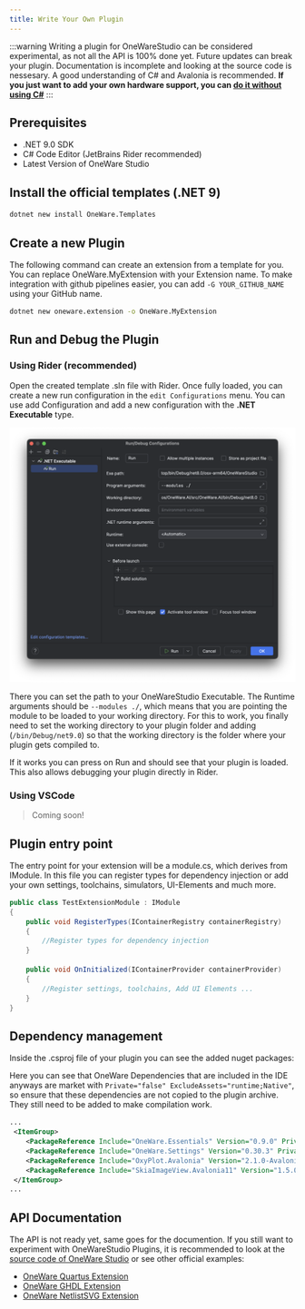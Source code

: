 ```yaml
---
title: Write Your Own Plugin
---
```


:::warning
Writing a plugin for OneWareStudio can be considered experimental, as not all the API is 100% done yet. 
Future updates can break your plugin. Documentation is incomplete and looking at the source code is nessesary. 
A good understanding of C# and Avalonia is recommended.
**If you just want to add your own hardware support, you can [do it without using C#](/docs/studio/plugins/add-hardware)**
:::

## Prerequisites

- .NET 9.0 SDK
- C# Code Editor (JetBrains Rider recommended)
- Latest Version of OneWare Studio

## Install the official templates (.NET 9)

```bash
dotnet new install OneWare.Templates
```

## Create a new Plugin

The following command can create an extension from a template for you.
You can replace OneWare.MyExtension with your Extension name. To make integration with github pipelines easier, you can add `-G YOUR_GITHUB_NAME` using your GitHub name.

```bash
dotnet new oneware.extension -o OneWare.MyExtension
```



## Run and Debug the Plugin

### Using Rider (recommended)

Open the created template .sln file with Rider.
Once fully loaded, you can create a new run configuration in the `edit Configurations` menu.
You can use add Configuration and add a new configuration with the **.NET Executable** type.

![Rider Run Configuration](img/rider-run-config.png)

There you can set the path to your OneWareStudio Executable.
The Runtime arguments should be `--modules ./`, which means that you are pointing the module to be loaded to your working directory. For this to work, you finally need to set the working directory to your plugin folder and adding (`/bin/Debug/net9.0`) so that the working directory is the folder where your plugin gets compiled to.

If it works you can press on Run and should see that your plugin is loaded.
This also allows debugging your plugin directly in Rider.

### Using VSCode

> Coming soon!

## Plugin entry point

The entry point for your extension will be a module.cs, which derives from IModule.
In this file you can register types for dependency injection or add your own settings, toolchains, simulators, UI-Elements and much more.

```csharp
public class TestExtensionModule : IModule
{       
    public void RegisterTypes(IContainerRegistry containerRegistry)
    {
        //Register types for dependency injection
    }

    public void OnInitialized(IContainerProvider containerProvider)
    {
        //Register settings, toolchains, Add UI Elements ...
    }
}
```

## Dependency management


Inside the .csproj file of your plugin you can see the added nuget packages:

Here you can see that OneWare Dependencies that are included in the IDE anyways are market with `Private="false" ExcludeAssets="runtime;Native"`, so ensure that these dependencies are not copied to the plugin archive. They still need to be added to make compilation work.

```xml
...
 <ItemGroup>
    <PackageReference Include="OneWare.Essentials" Version="0.9.0" Private="false" ExcludeAssets="runtime;Native" />
    <PackageReference Include="OneWare.Settings" Version="0.30.3" Private="false" ExcludeAssets="runtime;Native" />
    <PackageReference Include="OxyPlot.Avalonia" Version="2.1.0-Avalonia11" Private="true" />
    <PackageReference Include="SkiaImageView.Avalonia11" Version="1.5.0" Private="true" />
 </ItemGroup>
...
```

## API Documentation

The API is not ready yet, same goes for the documention. 
If you still want to experiment with OneWareStudio Plugins, it is recommended to look at the [source code of OneWare Studio](https://github.com/one-ware/OneWare) or see other official examples:

- [OneWare Quartus Extension](https://github.com/one-ware/OneWare.Quartus)
- [OneWare GHDL Extension](https://github.com/one-ware/OneWare.GhdlExtension)
- [OneWare NetlistSVG Extension](https://github.com/one-ware/OneWare.NetlistSVG)
